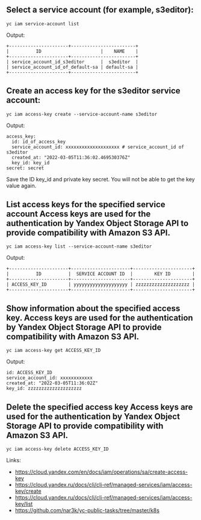 ## Select a service account (for example, s3editor):
```
yc iam service-account list
```
Output:
```
+----------------------+------------------------+
|          ID                      |    NAME    |
+----------------------+------------------------+
| service_account_id_s3editor      |  s3editor  |
| service_account_id_of_default-sa | default-sa |
+----------------------+------------------------+
```

## Create an access key for the s3editor service account:
```
yc iam access-key create --service-account-name s3editor
```
Output:
```
access_key:
  id: id_of_access_key
  service_account_id: xxxxxxxxxxxxxxxxxxxx # service_account_id of s3editor
  created_at: "2022-03-05T11:36:02.469530376Z"
  key_id: key_id
secret: secret
```

Save the ID key_id and private key secret. You will not be able to get the key value again.

## List access keys for the specified service account Access keys are used for the authentication by Yandex Object Storage API to provide compatibility with Amazon S3 API.
```
yc iam access-key list --service-account-name s3editor
```
Output:
```
+----------------------+----------------------+----------------------+
|          ID          |  SERVICE ACCOUNT ID  |        KEY ID        |
+----------------------+----------------------+----------------------+
| ACCESS_KEY_ID        | yyyyyyyyyyyyyyyyyyyy | zzzzzzzzzzzzzzzzzzzz |
+----------------------+----------------------+----------------------+
```

## Show information about the specified access key. Access keys are used for the authentication by Yandex Object Storage API to provide compatibility with Amazon S3 API.
```
yc iam access-key get ACCESS_KEY_ID
```
Output:
```
id: ACCESS_KEY_ID
service_account_id: xxxxxxxxxxxx
created_at: "2022-03-05T11:36:02Z"
key_id: zzzzzzzzzzzzzzzzzzzz
```

## Delete the specified access key Access keys are used for the authentication by Yandex Object Storage API to provide compatibility with Amazon S3 API.
```
yc iam access-key delete ACCESS_KEY_ID
```

Links:
 - https://cloud.yandex.com/en/docs/iam/operations/sa/create-access-key
 - https://cloud.yandex.ru/docs/cli/cli-ref/managed-services/iam/access-key/create
 - https://cloud.yandex.ru/docs/cli/cli-ref/managed-services/iam/access-key/list
 - https://github.com/nar3k/yc-public-tasks/tree/master/k8s

 
